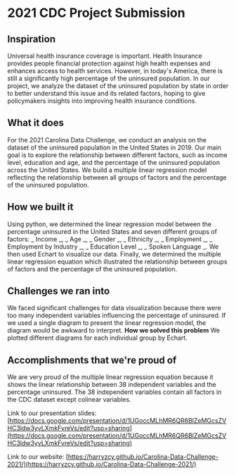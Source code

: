 # 2021 CDC Project Submission

## Inspiration

Universal health insurance coverage is important. Health Insurance provides people financial protection against high health expenses and enhances access to health services. However, in today's America, there is still a significantly high percentage of the uninsured population. In our project, we analyze the dataset of the uninsured population by state in order to better understand this issue and its related factors, hoping to give policymakers insights into improving health insurance conditions.

## What it does

For the 2021 Carolina Data Challenge, we conduct an analysis on the dataset of the uninsured population in the United States in 2019. Our main goal is to explore the relationship between different factors, such as income level, education and age, and the percentage of the uninsured population across the United States. We build a multiple linear regression model reflecting the relationship between all groups of factors and the percentage of the uninsured population.

## How we built it

Using python, we determined the linear regression model between the percentage uninsured in the United States and seven different groups of factors: _ Income _, _ Age _, _ Gender _, _ Ethnicity _, _ Employment _, _ Employment by Industry _, _ Education Level _, _ Spoken Language _. We then used Echart to visualize our data. Finally, we determined the multiple linear regression equation which illustrated the relationship between groups of factors and the percentage of the uninsured population. 

## Challenges we ran into

We faced significant challenges for data visualization because there were too many independent variables influencing the percentage of uninsured. If we used a single diagram to present the linear regression model, the diagram would be awkward to interpret. 
**How we solved this problem**
We plotted different diagrams for each individual group by Echart. 

## Accomplishments that we're proud of

We are very proud of the multiple linear regression equation because it shows the linear relationship between 38 independent variables and the percentage uninsured. The 38 independent variables contain all factors in the CDC dataset except colinear variables. 

Link to our presentation slides: [https://docs.google.com/presentation/d/1UGoccMLhMR6QR6BlZeMGcsZVHC3ldw3yvLXmkFvreVs/edit?usp=sharing](https://docs.google.com/presentation/d/1UGoccMLhMR6QR6BlZeMGcsZVHC3ldw3yvLXmkFvreVs/edit?usp=sharing)

Link to our website: [https://harryzcy.github.io/Carolina-Data-Challenge-2021/](https://harryzcy.github.io/Carolina-Data-Challenge-2021/)
